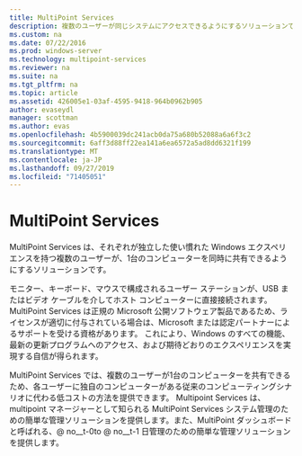 ```yaml
---
title: MultiPoint Services
description: 複数のユーザーが同じシステムにアクセスできるようにするソリューションである MultiPoint Services の使用方法について説明します。
ms.custom: na
ms.date: 07/22/2016
ms.prod: windows-server
ms.technology: multipoint-services
ms.reviewer: na
ms.suite: na
ms.tgt_pltfrm: na
ms.topic: article
ms.assetid: 426005e1-03af-4595-9418-964b0962b905
author: evaseydl
manager: scottman
ms.author: evas
ms.openlocfilehash: 4b5900039dc241acb0da75a680b52088a6a6f3c2
ms.sourcegitcommit: 6aff3d88ff22ea141a6ea6572a5ad8dd6321f199
ms.translationtype: MT
ms.contentlocale: ja-JP
ms.lasthandoff: 09/27/2019
ms.locfileid: "71405051"
---
```

# <a name="multipoint-services"></a>MultiPoint Services
MultiPoint Services は、それぞれが独立した使い慣れた Windows エクスペリエンスを持つ複数のユーザーが、1台のコンピューターを同時に共有できるようにするソリューションです。

モニター、キーボード、マウスで構成されるユーザー ステーションが、USB またはビデオ ケーブルを介してホスト コンピューターに直接接続されます。 MultiPoint Services は正規の Microsoft 公開ソフトウェア製品であるため、ライセンスが適切に付与されている場合は、Microsoft または認定パートナーによるサポートを受ける資格があります。 これにより、Windows のすべての機能、最新の更新プログラムへのアクセス、および期待どおりのエクスペリエンスを実現する自信が得られます。

MultiPoint Services では、複数のユーザーが1台のコンピューターを共有できるため、各ユーザーに独自のコンピューターがある従来のコンピューティングシナリオに代わる低コストの方法を提供できます。 Multipoint Services は、multipoint マネージャーとして知られる MultiPoint Services システム管理のための簡単な管理ソリューションを提供します。また、MultiPoint ダッシュボードと呼ばれる、@ no__t-0to @ no__t-1 日管理のための簡単な管理ソリューションを提供します。  
  